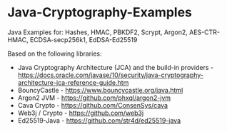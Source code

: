 # Java-Cryptography-Examples

Java Examples for: Hashes, HMAC, PBKDF2, Scrypt, Argon2, AES-CTR-HMAC, ECDSA-secp256k1, EdDSA-Ed25519

Based on the following libraries:
 * Java Cryptography Architecture (JCA) and the build-in providers - https://docs.oracle.com/javase/10/security/java-cryptography-architecture-jca-reference-guide.htm
 * BouncyCastle - https://www.bouncycastle.org/java.html
 * Argon2 JVM - https://github.com/phxql/argon2-jvm
 * Cava Crypto - https://github.com/ConsenSys/cava
 * Web3j / Crypto - https://github.com/web3j
 * Ed25519-Java - https://github.com/str4d/ed25519-java
